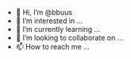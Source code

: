 - 👋 Hi, I’m @bbuus
- 👀 I’m interested in ...
- 🌱 I’m currently learning ...
- 💞️ I’m looking to collaborate on ...
- 📫 How to reach me ...

<!---
bbuus/bbuus is a ✨ special ✨ repository because its `README.md` (this file) appears on your GitHub profile.
You can click the Preview link to take a look at your changes.
--->
